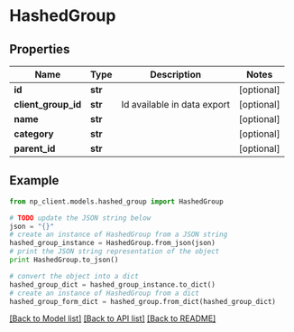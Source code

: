 # HashedGroup


## Properties
Name | Type | Description | Notes
------------ | ------------- | ------------- | -------------
**id** | **str** |  | [optional] 
**client_group_id** | **str** | Id available in data export | [optional] 
**name** | **str** |  | [optional] 
**category** | **str** |  | [optional] 
**parent_id** | **str** |  | [optional] 

## Example

```python
from np_client.models.hashed_group import HashedGroup

# TODO update the JSON string below
json = "{}"
# create an instance of HashedGroup from a JSON string
hashed_group_instance = HashedGroup.from_json(json)
# print the JSON string representation of the object
print HashedGroup.to_json()

# convert the object into a dict
hashed_group_dict = hashed_group_instance.to_dict()
# create an instance of HashedGroup from a dict
hashed_group_form_dict = hashed_group.from_dict(hashed_group_dict)
```
[[Back to Model list]](../README.md#documentation-for-models) [[Back to API list]](../README.md#documentation-for-api-endpoints) [[Back to README]](../README.md)


